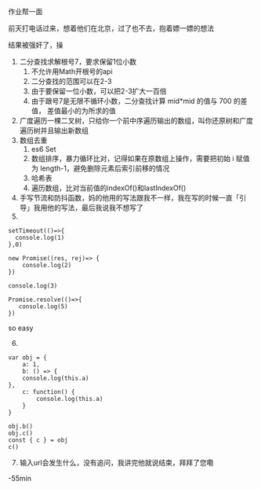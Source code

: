 作业帮一面

前天打电话过来，想着他们在北京，过了也不去，抱着嫖一嫖的想法

结果被强奸了，操

1. 二分查找求解根号7，要求保留1位小数
    1. 不允许用Math开根号的api
    2. 二分查找的范围可以在2-3
    3. 由于要保留一位小数，可以把2-3扩大一百倍
    4. 由于跟号7是无限不循环小数，二分查找计算 mid*mid 的值与 700 的差值， 差值最小的为所求的值
2. 广度遍历一棵二叉树，只给你一个前中序遍历输出的数组，叫你还原树和广度遍历树并且输出新数组
3. 数组去重
    1. es6 Set
    2. 数组排序，暴力循环比对，记得如果在原数组上操作，需要把初始 i 赋值为 length-1，避免删除元素后索引前移的情况
    3. 哈希表
    4. 遍历数组，比对当前值的indexOf()和lastIndexOf()
4. 手写节流和防抖函数，妈的他用的写法跟我不一样，我在写的时候一直「引导」我用他的写法，最后我说我不想写了
5. 

```
setTimeout(()=>{
  console.log(1)
},0)

new Promise((res, rej)=> {
    console.log(2)
})

console.log(3)

Promise.resolve(()=>{
   console.log(5)                
})

```

so easy

6. 

```
var obj = {
    a: 1,
    b: () => {
    console.log(this.a)
},
    c: function() {
        console.log(this.a)
    }
}

obj.b()
obj.c()
const { c } = obj
c()

```

7. 输入url会发生什么，没有追问，我讲完他就说结束，拜拜了您嘞

-55min
